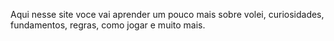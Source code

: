 Aqui nesse site voce vai aprender um pouco mais sobre volei, curiosidades, fundamentos, regras, como jogar e muito mais.
